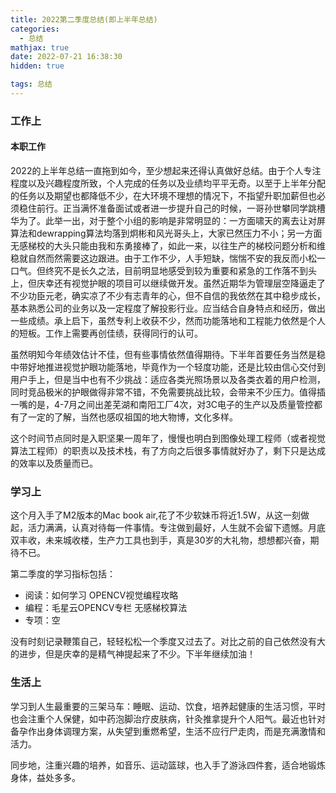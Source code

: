 ```yaml
---
title: 2022第二季度总结(即上半年总结)
categories:
  - 总结
mathjax: true
date: 2022-07-21 16:38:30
hidden: true

tags: 总结
---
```


### 工作上 
#### 本职工作

2022的上半年总结一直拖到如今，至少想起来还得认真做好总结。由于个人专注程度以及兴趣程度所致，个人完成的任务以及业绩均平平无奇。以至于上半年分配的任务以及期望也都降低不少，在大环境不理想的情况下，不指望升职加薪但也必须稳住前行。正当满怀准备面试或者进一步提升自己的时候，一哥孙世攀同学跳槽华为了。此举一出，对于整个小组的影响是非常明显的：一方面啸天的离去让对屏算法和dewrapping算法均落到炯彬和风光哥头上，大家已然压力不小；另一方面无感梯校的大头只能由我和东勇接棒了，如此一来，以往生产的梯校问题分析和维稳就自然而然需要这边跟进。由于工作不少，人手短缺，惴惴不安的我反而小松一口气。但终究不是长久之法，目前明显地感受到较为重要和紧急的工作落不到头上，但庆幸还有视觉护眼的项目可以继续做开发。虽然近期华为管理层空降逼走了不少功臣元老，确实凉了不少有志青年的心，但不自信的我依然在其中稳步成长，基本熟悉公司的业务以及一定程度了解投影行业。应当结合自身特点和经历，做出一些成绩。承上启下，虽然专利上收获不少，然而功能落地和工程能力依然是个人的短板。工作上需要再创佳绩，获得同行的认可。

虽然明知今年绩效估计不佳，但有些事情依然值得期待。下半年首要任务当然是稳中带好地推进视觉护眼功能落地，毕竟作为一个轻度功能，还是比较由信心交付到用户手上，但是当中也有不少挑战：适应各类光照场景以及各类衣着的用户检测，同时竞品极米的护眼做得非常不错，不免需要挑战比较，会带来不少压力。值得插一嘴的是，4-7月之间出差芜湖和南阳工厂4次，对3C电子的生产以及质量管控都有了一定的了解，当然也感叹祖国的地大物博，文化多样。

这个时间节点同时是入职坚果一周年了，慢慢也明白到图像处理工程师（或者视觉算法工程师）的职责以及技术栈，有了方向之后很多事情就好办了，剩下只是达成的效率以及质量而已。

### 学习上 
这个月入手了M2版本的Mac book air,花了不少软妹币将近1.5W，从这一刻做起，活力满满，认真对待每一件事情。专注做到最好，人生就不会留下遗憾。月底双丰收，未来城收楼，生产力工具也到手，真是30岁的大礼物，想想都兴奋，期待不已。

第二季度的学习指标包括：
- 阅读：如何学习 OPENCV视觉编程攻略
- 编程：毛星云OPENCV专栏 无感梯校算法
- 专项：空

没有时刻记录鞭策自己，轻轻松松一个季度又过去了。对比之前的自己依然没有大的进步，但是庆幸的是精气神提起来了不少。下半年继续加油！

### 生活上 
学习到人生最重要的三架马车：睡眠、运动、饮食，培养起健康的生活习惯，平时也会注重个人保健，如中药泡脚治疗皮肤病，针灸推拿提升个人阳气。最近也针对备孕作出身体调理方案，从失望到重燃希望，生活不应行尸走肉，而是充满激情和活力。

同步地，注重兴趣的培养，如音乐、运动篮球，也入手了游泳四件套，适合地锻炼身体，益处多多。


